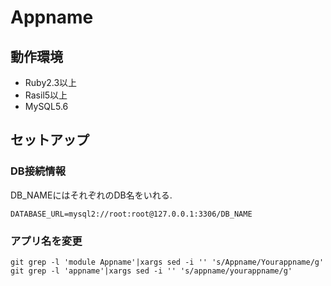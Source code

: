 # Appname

## 動作環境
- Ruby2.3以上
- Rasil5以上
- MySQL5.6

## セットアップ
### DB接続情報
DB_NAMEにはそれぞれのDB名をいれる.

```
DATABASE_URL=mysql2://root:root@127.0.0.1:3306/DB_NAME
```

### アプリ名を変更

```
git grep -l 'module Appname'|xargs sed -i '' 's/Appname/Yourappname/g'
git grep -l 'appname'|xargs sed -i '' 's/appname/yourappname/g'
```
